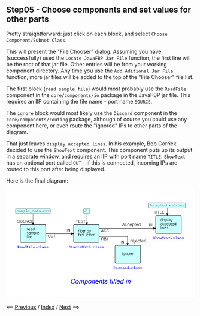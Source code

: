 
<link href="../style.css" rel="stylesheet" type="text/css">

## Step05 - Choose components and set values for other parts

Pretty straightforward: just click on each block, and select `Choose Component/Subnet Class`.  

This will present the "File Chooser" dialog.  Assuming you have (successfully) used the `Locate JavaFBP Jar File` function, the first line will be the root of that jar file.  Other entries will be from your working component directory. Any time you use the `Add Aditional Jar File` function, more jar files will be added to the top of the "File Chooser" file list.

The first block (`read sample file`) would most probably use the `ReadFile` component in the `core/components/io` package in the JavaFBP jar file.  This requires an IIP containing the file name - port name `SOURCE`.

The `ignore` block would most likely use the `Discard` component in the `core/components/routing` package, although of course you could use any component here, or even route the "ignored" IPs to other parts of the diagram.

That just leaves `display accepted lines`.  In his example, Bob Corrick decided to use the `ShowText` component.  This component puts up its output in a separate window, and requires an IIP with port name `TITLE`.  `ShowText` has an optional port called `OUT` - if this is connected, incoming IPs are routed to this port after being displayed.

Here is the final diagram:

![Diagram with components and IIPs filled in](Step05.png)

<span class=middle> &lt;== <a href="../Step04/">  Previous</a> / <a href="https://github.com/jpaulm/fbp-tutorial-filter-file/"> Index</a> / <a href="../Step06/"> Next</a> ==&gt;</span>
